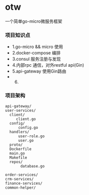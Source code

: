 # otw
一个简单go-micro微服务框架

### 项目知识点
* 1.go-micro && micro 使用
* 2.docker-compose 编排
* 3.consul 服务注册与发现
* 4.内部rpc 通信，对外restful api(Gin)
* 5.api-gateway 使用Gin路由
* 6.
### 项目架构
~~~
api-gateway/
user-services/
  client/
     client.go
  config/
      config.go
  handlers/
      user-role.go
      user.go
  proto/
  Dockerfile
  main.go
  Makefile
  repos/
       database.go
     
order-services/
crm-services/
finance-services/
common-helper/
~~~
